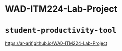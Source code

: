 # WAD-ITM224-Lab-Project
# `student-productivity-tool`
https://ar-arif.github.io/WAD-ITM224-Lab-Project
